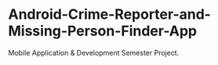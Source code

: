 # Android-Crime-Reporter-and-Missing-Person-Finder-App
 Mobile Application & Development Semester Project.

